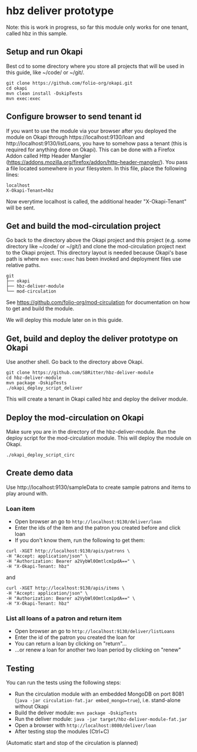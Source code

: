 # hbz deliver prototype

Note: this is work in progress, so far this module only works for one tenant, called hbz in this sample.

## Setup and run Okapi

Best cd to some directory where you store all projects that will be used in this guide, like ~/code/ or ~/git/. 

```
git clone https://github.com/folio-org/okapi.git
cd okapi
mvn clean install -DskipTests
mvn exec:exec
```

## Configure browser to send tenant id

If you want to use the module via your browser after you deployed the module on Okapi through https://localhost:9130/loan and http://localhost:9130/listLoans, you have to somehow pass a tenant (this is required for anything done on Okapi). This can be done with a Firefox Addon called Http Header Mangler (https://addons.mozilla.org/firefox/addon/http-header-mangler/). You pass a file located somewhere in your filesystem. In this file, place the following lines:

```
localhost
X-Okapi-Tenant=hbz
```

Now everytime localhost is called, the additional header "X-Okapi-Tenant" will be sent.

## Get and build the mod-circulation project

Go back to the directory above the Okapi project and this project (e.g. some directory like ~/code/ or ~/git/) and clone the mod-circulation project next to the Okapi project. This directory layout is needed because Okapi's base path is where `mvn exec:exec` has been invoked and deployment files use relative paths.

```
git
├── okapi
├── hbz-deliver-module
└── mod-circulation
```
See https://github.com/folio-org/mod-circulation for documentation on how to get and build the module.

We will deploy this module later on in this guide.

## Get, build and deploy the deliver prototype on Okapi

Use another shell. Go back to the directory above Okapi.
```
git clone https://github.com/SBRitter/hbz-deliver-module
cd hbz-deliver-module
mvn package -DskipTests
./okapi_deploy_script_deliver
```

This will create a tenant in Okapi called hbz and deploy the deliver module.

## Deploy the mod-circulation on Okapi

Make sure you are in the directory of the hbz-deliver-module. Run the deploy script for the mod-circulation module. This will deploy the module on Okapi.

```
./okapi_deploy_script_circ
```

## Create demo data

Use http://localhost:9130/sampleData to create sample patrons and items to play around with.

### Loan item
* Open browser an go to `http://localhost:9130/deliver/loan`
* Enter the ids of the item and the patron you created before and click loan
* If you don't know them, run the following to get them: 

```
curl -XGET http://localhost:9130/apis/patrons \
-H "Accept: application/json" \
-H "Authorization: Bearer a2VybWl0Omtlcm1pdA==" \
-H "X-Okapi-Tenant: hbz"
```

and

```
curl -XGET http://localhost:9130/apis/items \
-H "Accept: application/json" \
-H "Authorization: Bearer a2VybWl0Omtlcm1pdA==" \
-H "X-Okapi-Tenant: hbz"
```

### List all loans of a patron and return item
* Open browser an go to `http://localhost:9130/deliver/listLoans`
* Enter the id of the patron you created the loan for
* You can return a loan by clicking on "return"...
* ...or renew a loan for another two loan period by clicking on "renew"

## Testing

You can run the tests using the following steps:
* Run the circulation module with an embedded MongoDB on port 8081 (`java -jar circulation-fat.jar embed_mongo=true`), i.e. stand-alone without Okapi
* Build the deliver module: `mvn package -DskipTests`
* Run the deliver module: `java -jar target/hbz-deliver-module-fat.jar`
* Open a browser with `http://localhost:8080/deliver/loan`
* After testing stop the modules (Ctrl+C)

(Automatic start and stop of the circulation is planned)
